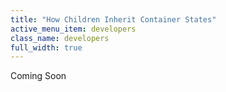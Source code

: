```yaml
---
title: "How Children Inherit Container States"
active_menu_item: developers
class_name: developers
full_width: true
---
```



Coming Soon
